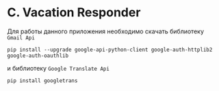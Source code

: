 # C. Vacation Responder

Для работы данного приложения необходимо скачать библиотеку ``` Gmail Api``` 

```pip install --upgrade google-api-python-client google-auth-httplib2 google-auth-oauthlib```

и библиотеку ```Google Translate Api```

``` pip install googletrans ```

